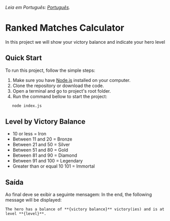 _Leia em Português: [Português](README.pt.md)._

# Ranked Matches Calculator

In this project we will show your victory balance and indicate your hero level

## Quick Start

To run this project, follow the simple steps:

1. Make sure you have [Node.js](https://nodejs.org/) installed on your computer.
2. Clone the repository or download the code.
3. Open a terminal and go to project's root folder.
4. Run the command bellow to start the project:

```bash
   node index.js
```

## Level by Victory Balance

- 10 or less = Iron
- Between 11 and 20 = Bronze
- Between 21 and 50 = Silver
- Between 51 and 80 = Gold
- Between 81 and 90 = Diamond
- Between 91 and 100 = Legendary
- Greater than or equal 10 101 = Immortal

## Saída

Ao final deve se exibir a seguinte mensagem:
In the end, the following message will be displayed:

```
The hero has a balance of **{victory balance}** victory(ies) and is at level **{level}**.
```
